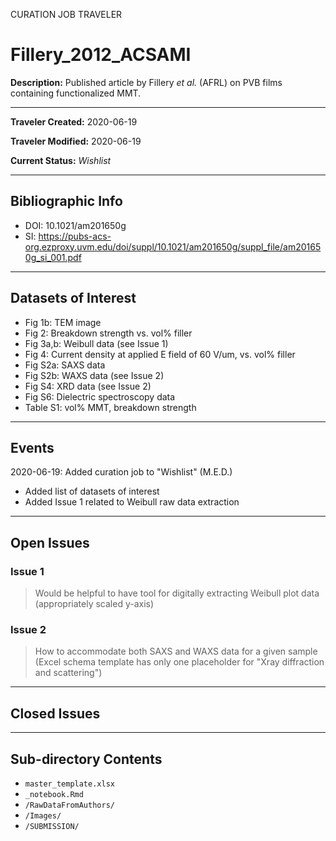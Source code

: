CURATION JOB TRAVELER

# Fillery_2012_ACSAMI

**Description:** Published article by Fillery *et al.* (AFRL) on PVB films containing functionalized MMT.

---

**Traveler Created:** 2020-06-19

**Traveler Modified:** 2020-06-19

**Current Status:** *Wishlist*

---

## Bibliographic Info

* DOI: 10.1021/am201650g
* SI: https://pubs-acs-org.ezproxy.uvm.edu/doi/suppl/10.1021/am201650g/suppl_file/am201650g_si_001.pdf

---

## Datasets of Interest

* Fig 1b: TEM image
* Fig 2: Breakdown strength vs. vol% filler
* Fig 3a,b: Weibull data (see Issue 1)
* Fig 4: Current density at applied E field of 60 V/um, vs. vol% filler
* Fig S2a: SAXS data
* Fig S2b: WAXS data (see Issue 2)
* Fig S4: XRD data (see Issue 2)
* Fig S6: Dielectric spectroscopy data
* Table S1: vol% MMT, breakdown strength

---

## Events

2020-06-19: Added curation job to "Wishlist" (M.E.D.)
* Added list of datasets of interest
* Added Issue 1 related to Weibull raw data extraction




---

## Open Issues

### Issue 1

> Would be helpful to have tool for digitally extracting Weibull plot data (appropriately scaled y-axis)

### Issue 2

> How to accommodate both SAXS and WAXS data for a given sample (Excel schema template has only one placeholder for "Xray diffraction and scattering")

---

## Closed Issues



---

## Sub-directory Contents

* `master_template.xlsx`
* `_notebook.Rmd`
* `/RawDataFromAuthors/`
* `/Images/`
* `/SUBMISSION/`
